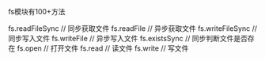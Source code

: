 fs模块有100+方法

fs.readFileSync // 同步获取文件
fs.readFile // 异步获取文件
fs.writeFileSync // 同步写入文件
fs.writeFile // 异步写入文件
fs.existsSync // 同步判断文件是否存在
fs.open // 打开文件
fs.read // 读文件
fs.write // 写文件
